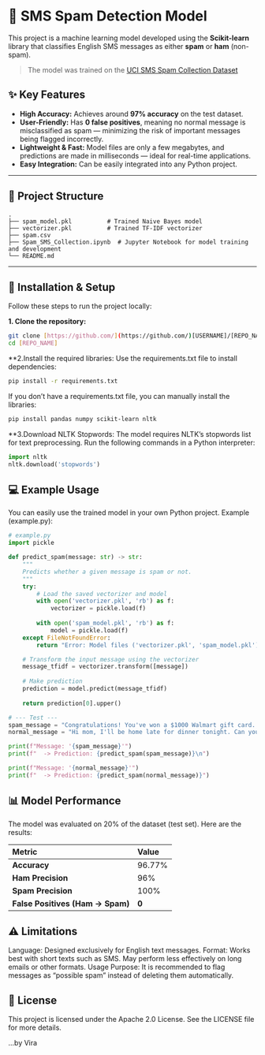 # 📱 SMS Spam Detection Model

This project is a machine learning model developed using the **Scikit-learn** library that classifies English SMS messages as either **spam** or **ham** (non-spam).

> The model was trained on the [UCI SMS Spam Collection Dataset](https://www.kaggle.com/datasets/uciml/sms-spam-collection-dataset)

## ✨ Key Features

- **High Accuracy:** Achieves around **97% accuracy** on the test dataset.  
- **User-Friendly:** Has **0 false positives**, meaning no normal message is misclassified as spam — minimizing the risk of important messages being flagged incorrectly.  
- **Lightweight & Fast:** Model files are only a few megabytes, and predictions are made in milliseconds — ideal for real-time applications.  
- **Easy Integration:** Can be easily integrated into any Python project.

---

## 📂 Project Structure

```
.
├── spam_model.pkl          # Trained Naive Bayes model
├── vectorizer.pkl          # Trained TF-IDF vectorizer
├── spam.csv 
├── Spam_SMS_Collection.ipynb  # Jupyter Notebook for model training and development
└── README.md               
```


---

## 🚀 Installation & Setup

Follow these steps to run the project locally:

**1. Clone the repository:**
```bash
git clone [https://github.com/](https://github.com/)[USERNAME]/[REPO_NAME].git
cd [REPO_NAME]

```

**2.Install the required libraries:
Use the requirements.txt file to install dependencies:
```bash
pip install -r requirements.txt
```
If you don’t have a requirements.txt file, you can manually install the libraries:
```bash
pip install pandas numpy scikit-learn nltk
```

**3.Download NLTK Stopwords:
The model requires NLTK’s stopwords list for text preprocessing. Run the following commands in a Python interpreter:
```python
import nltk
nltk.download('stopwords')
```

## 💻 Example Usage
You can easily use the trained model in your own Python project.
Example (example.py):

```python
# example.py
import pickle

def predict_spam(message: str) -> str:
    """
    Predicts whether a given message is spam or not.
    """
    try:
        # Load the saved vectorizer and model
        with open('vectorizer.pkl', 'rb') as f:
            vectorizer = pickle.load(f)
        
        with open('spam_model.pkl', 'rb') as f:
            model = pickle.load(f)
    except FileNotFoundError:
        return "Error: Model files ('vectorizer.pkl', 'spam_model.pkl') not found."

    # Transform the input message using the vectorizer
    message_tfidf = vectorizer.transform([message])
    
    # Make prediction
    prediction = model.predict(message_tfidf)
    
    return prediction[0].upper()

# --- Test ---
spam_message = "Congratulations! You've won a $1000 Walmart gift card. Go to http://example.com to claim now."
normal_message = "Hi mom, I'll be home late for dinner tonight. Can you save me some food?"

print(f"Message: '{spam_message}'")
print(f"  -> Prediction: {predict_spam(spam_message)}\n")

print(f"Message: '{normal_message}'")
print(f"  -> Prediction: {predict_spam(normal_message)}")

```

## 📊 Model Performance
The model was evaluated on 20% of the dataset (test set).
Here are the results:

| Metric                           | Value  |
| :------------------------------- | :----- |
| **Accuracy**                     | 96.77% |
| **Ham Precision**                | 96%    |
| **Spam Precision**               | 100%   |
| **False Positives (Ham → Spam)** | **0**  |



## ⚠️ Limitations
Language: Designed exclusively for English text messages.
Format: Works best with short texts such as SMS. May perform less effectively on long emails or other formats.
Usage Purpose: It is recommended to flag messages as “possible spam” instead of deleting them automatically.

## 📄 License
This project is licensed under the Apache 2.0 License.
See the LICENSE file for more details.

...by Vira
